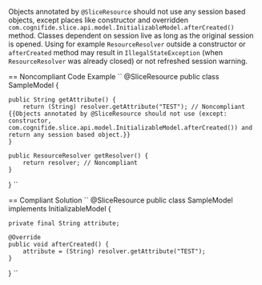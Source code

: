 Objects annotated by ``@SliceResource`` should not use any session based objects, except places like constructor and overridden ``com.cognifide.slice.api.model.InitializableModel.afterCreated()`` method.
Classes dependent on session live as long as the original session is opened. Using for example ``ResourceResolver`` outside a constructor or ``afterCreated`` method may result in ``IllegalStateException`` (when ``ResourceResolver`` was already closed) or not refreshed session warning.

== Noncompliant Code Example
``
@SliceResource
public class SampleModel {

	public String getAttribute() {
		return (String) resolver.getAttribute("TEST"); // Noncompliant {{Objects annotated by @SliceResource should not use (except: constructor, com.cognifide.slice.api.model.InitializableModel.afterCreated()) and return any session based object.}}
	}

	public ResourceResolver getResolver() {
		return resolver; // Noncompliant
	}
}
``

== Compliant Solution
``
@SliceResource
public class SampleModel implements InitializableModel {

	private final String attribute;

	@Override
	public void afterCreated() {
		attribute = (String) resolver.getAttribute("TEST");
	}
}
``